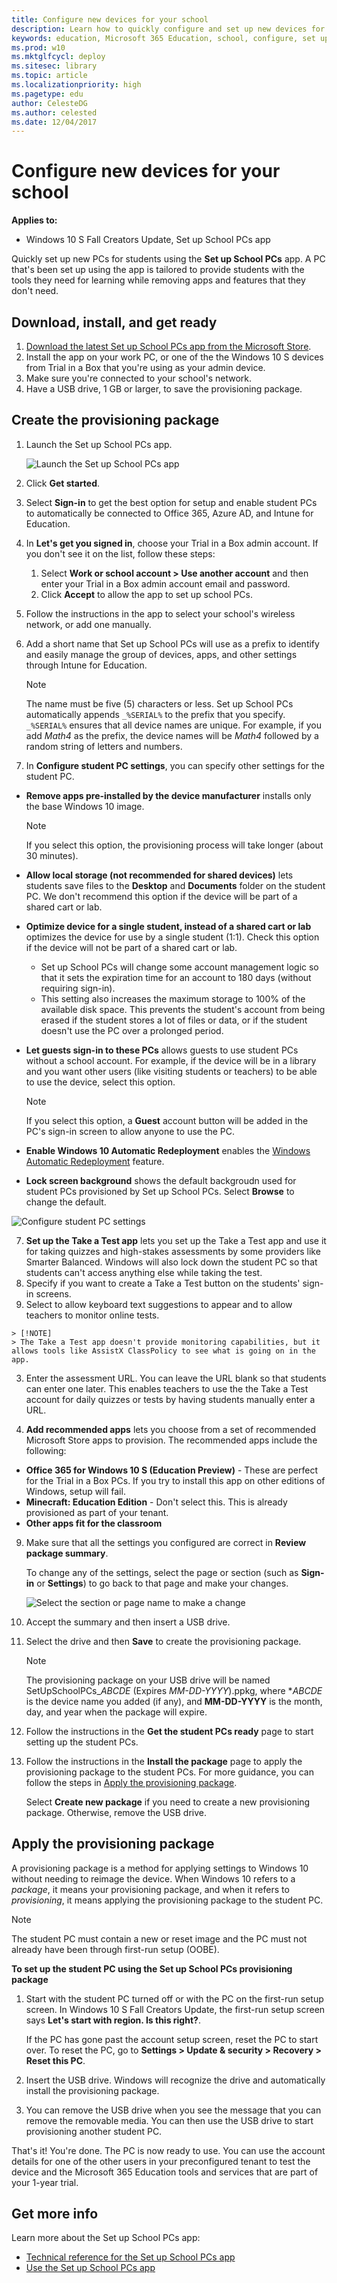 ```yaml
---
title: Configure new devices for your school
description: Learn how to quickly configure and set up new devices for your school using the Set up School PCs app
keywords: education, Microsoft 365 Education, school, configure, set up, student PCs, Set up School PCs
ms.prod: w10
ms.mktglfcycl: deploy
ms.sitesec: library
ms.topic: article
ms.localizationpriority: high
ms.pagetype: edu
author: CelesteDG
ms.author: celested
ms.date: 12/04/2017
---
```


# Configure new devices for your school

**Applies to:**

-   Windows 10 S Fall Creators Update, Set up School PCs app

Quickly set up new PCs for students using the **Set up School PCs** app. A PC that's been set up using the app is tailored to provide students with the tools they need for learning while removing apps and features that they don't need.

## Download, install, and get ready

1. [Download the latest Set up School PCs app from the Microsoft Store](https://www.microsoft.com/store/apps/9nblggh4ls40).
2. Install the app on your work PC, or one of the the Windows 10 S devices from Trial in a Box that you're using as your admin device.
3. Make sure you're connected to your school's network.
4. Have a USB drive, 1 GB or larger, to save the provisioning package.

## Create the provisioning package

1. Launch the Set up School PCs app.

    ![Launch the Set up School PCs app](images/suspc_start.png)

2. Click **Get started**.
3. Select **Sign-in** to get the best option for setup and enable student PCs to automatically be connected to Office 365, Azure AD, and Intune for Education.
4. In **Let's get you signed in**, choose your Trial in a Box admin account. If you don't see it on the list, follow these steps:
    1. Select **Work or school account > Use another account** and then enter your Trial in a Box admin account email and password. 
    2. Click **Accept** to allow the app to set up school PCs.
5. Follow the instructions in the app to select your school's wireless network, or add one manually. 
6. Add a short name that Set up School PCs will use as a prefix to identify and easily manage the group of devices, apps, and other settings through Intune for Education.
  
    > [!NOTE]  
    > The name must be five (5) characters or less. Set up School PCs automatically appends `_%SERIAL%` to the prefix that you specify. `_%SERIAL%` ensures that all device names are unique. For example, if you add *Math4* as the prefix, the device names will be *Math4* followed by a random string of letters and numbers. 

6. In **Configure student PC settings**, you can specify other settings for the student PC.
  - **Remove apps pre-installed by the device manufacturer** installs only the base Windows 10 image.

      > [!NOTE]  
      > If you select this option, the provisioning process will take longer (about 30 minutes).

  - **Allow local storage (not recommended for shared devices)** lets students save files to the **Desktop** and **Documents** folder on the student PC. We don't recommend this option if the device will be part of a shared cart or lab.
  - **Optimize device for a single student, instead of a shared cart or lab** optimizes the device for use by a single student (1:1). Check this option if the device will not be part of a shared cart or lab.
    - Set up School PCs will change some account management logic so that it sets the expiration time for an account to 180 days (without requiring sign-in). 
    - This setting also increases the maximum storage to 100% of the available disk space. This prevents the student's account from being erased if the student stores a lot of files or data, or if the student doesn't use the PC over a prolonged period.
  - **Let guests sign-in to these PCs** allows guests to use student PCs without a school account. For example, if the device will be in a library and you want other users (like visiting students or teachers) to be able to use the device, select this option.

    > [!NOTE]
    > If you select this option, a **Guest** account button will be added in the PC's sign-in screen to allow anyone to use the PC.

  - **Enable Windows 10 Automatic Redeployment** enables the [Windows Automatic Redeployment](https://docs.microsoft.com/en-us/education/windows/windows-automatic-redeployment) feature.
  - **Lock screen background** shows the default backgroudn used for student PCs provisioned by Set up School PCs. Select **Browse** to change the default.

  ![Configure student PC settings](images/suspc_configure_pcsettings.png)

7. **Set up the Take a Test app** lets you set up the Take a Test app and use it for taking quizzes and high-stakes assessments by some providers like Smarter Balanced. Windows will also lock down the student PC so that students can't access anything else while taking the test.
  1. Specify if you want to create a Take a Test button on the students' sign-in screens.
  2. Select to allow keyboard text suggestions to appear and to allow teachers to monitor online tests. 

    > [!NOTE]
    > The Take a Test app doesn't provide monitoring capabilities, but it allows tools like AssistX ClassPolicy to see what is going on in the app.

  3. Enter the assessment URL. You can leave the URL blank so that students can enter one later. This enables teachers to use the the Take a Test account for daily quizzes or tests by having students manually enter a URL.

8. **Add recommended apps** lets you choose from a set of recommended Microsoft Store apps to provision. The recommended apps include the following:
  * **Office 365 for Windows 10 S (Education Preview)** - These are perfect for the Trial in a Box PCs. If you try to install this app on other editions of Windows, setup will fail.
  * **Minecraft: Education Edition** - Don't select this. This is already provisioned as part of your tenant.
  * **Other apps fit for the classroom**

9. Make sure that all the settings you configured are correct in **Review package summary**. 

    To change any of the settings, select the page or section (such as **Sign-in** or **Settings**) to go back to that page and make your changes.

    ![Select the section or page name to make a change](images/suspc_review_summary.png)

10. Accept the summary and then insert a USB drive.
11. Select the drive and then **Save** to create the provisioning package. 

    > [!NOTE]
    > The provisioning package on your USB drive will be named SetUpSchoolPCs_*ABCDE* (Expires *MM-DD-YYYY*).ppkg, where **ABCDE* is the device name you added (if any), and **MM-DD-YYYY** is the month, day, and year when the package will expire.

12. Follow the instructions in the **Get the student PCs ready** page to start setting up the student PCs. 
13. Follow the instructions in the **Install the package** page to apply the provisioning package to the student PCs. For more guidance, you can follow the steps in [Apply the provisioning package](#apply-the-provisioning-package).

    Select **Create new package** if you need to create a new provisioning package. Otherwise, remove the USB drive.

## Apply the provisioning package

A provisioning package is a method for applying settings to Windows 10 without needing to reimage the device. When Windows 10 refers to a *package*, it means your provisioning package, and when it refers to *provisioning*, it means applying the provisioning package to the student PC.

> [!NOTE]  
> The student PC must contain a new or reset image and the PC must not already have been through first-run setup (OOBE).

**To set up the student PC using the Set up School PCs provisioning package**

1. Start with the student PC turned off or with the PC on the first-run setup screen. In Windows 10 S Fall Creators Update, the first-run setup screen says **Let's start with region. Is this right?**. 

    If the PC has gone past the account setup screen, reset the PC to start over. To reset the PC, go to **Settings > Update & security > Recovery > Reset this PC**.

2. Insert the USB drive. Windows will recognize the drive and automatically install the provisioning package. 
3. You can remove the USB drive when you see the message that you can remove the removable media. You can then use the USB drive to start provisioning another student PC.

That's it! You're done. The PC is now ready to use. You can use the account details for one of the other users in your preconfigured tenant to test the device and the Microsoft 365 Education tools and services that are part of your 1-year trial.

## Get more info
Learn more about the Set up School PCs app: 
* [Technical reference for the Set up School PCs app](https://docs.microsoft.com/en-us/education/windows/set-up-school-pcs-technical)
* [Use the Set up School PCs app](https://docs.microsoft.com/en-us/education/windows/use-set-up-school-pcs-app)
